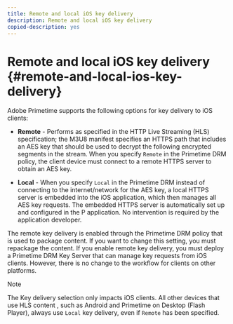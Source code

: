 ```yaml
---
title: Remote and local iOS key delivery
description: Remote and local iOS key delivery
copied-description: yes
---
```


# Remote and local iOS key delivery {#remote-and-local-ios-key-delivery}

Adobe Primetime supports the following options for key delivery to iOS clients:

* **Remote** - Performs as specified in the HTTP Live Streaming (HLS) specification; the M3U8 manifest specifies an HTTPS path that includes an AES key that should be used to decrypt the following encrypted segments in the stream. When you specify `Remote` in the Primetime DRM policy, the client device must connect to a remote HTTPS server to obtain an AES key. 

* **Local** - When you specify `Local` in the Primetime DRM instead of connecting to the internet/network for the AES key, a local HTTPS server is embedded into the iOS application, which then manages all AES key requests. The embedded HTTPS server is automatically set up and configured in the P application. No intervention is required by the application developer.

The remote key delivery is enabled through the Primetime DRM policy that is used to package content. If you want to change this setting, you must repackage the content. If you enable remote key delivery, you must deploy a Primetime DRM Key Server that can manage key requests from iOS clients. However, there is no change to the workflow for clients on other platforms.

>[!NOTE]
>
>The Key delivery selection only impacts iOS clients. All other devices that use HLS content , such as Android and Primetime on Desktop (Flash Player), always use `Local` key delivery, even if `Remote` has been specified.

